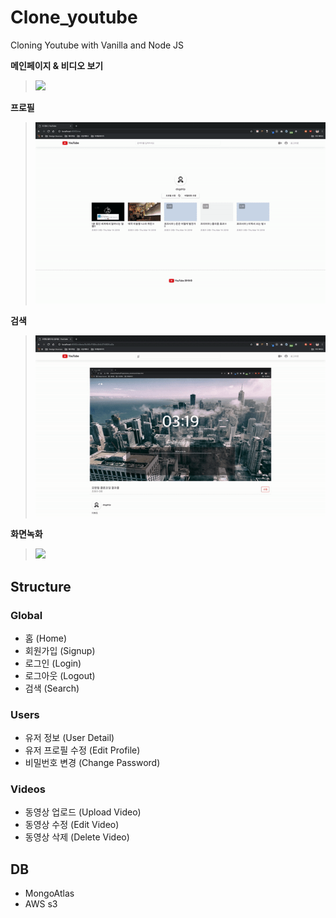 # **Clone_youtube**

Cloning Youtube with Vanilla and Node JS

**메인페이지 & 비디오 보기**
>![](gif/main.gif)

**프로필**
>![](gif/profile.gif)

**검색**
>![](gif/search.gif)

**화면녹화**
>![](gif/recording.gif)

## Structure

### Global
- 홈 (Home)
- 회원가입 (Signup)
- 로그인 (Login)
- 로그아웃 (Logout)
- 검색 (Search)

### Users
- 유저 정보 (User Detail)
- 유저 프로필 수정 (Edit Profile)
- 비밀번호 변경 (Change Password)

### Videos
- 동영상 업로드 (Upload Video)
- 동영상 수정 (Edit Video)
- 동영상 삭제 (Delete Video)

## DB
- MongoAtlas
- AWS s3
